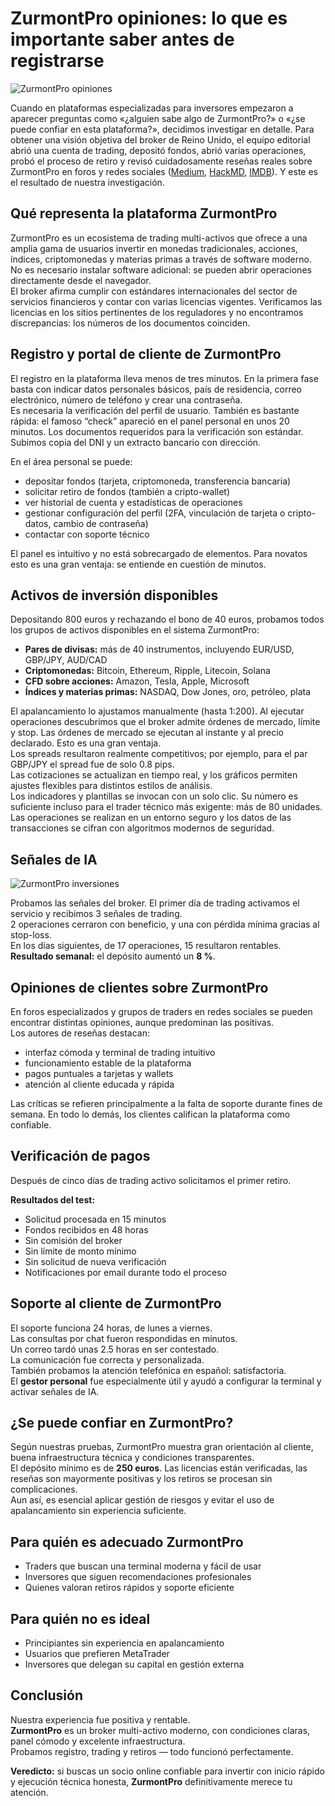 # ZurmontPro opiniones: lo que es importante saber antes de registrarse
![ZurmontPro opiniones  ](https://github.com/user-attachments/assets/10847308-6c9d-4143-8738-1c7d8e82b6d9)


Cuando en plataformas especializadas para inversores empezaron a aparecer preguntas como «¿alguien sabe algo de ZurmontPro?» o «¿se puede confiar en esta plataforma?», decidimos investigar en detalle. Para obtener una visión objetiva del broker de Reino Unido, el equipo editorial abrió una cuenta de trading, depositó fondos, abrió varias operaciones, probó el proceso de retiro y revisó cuidadosamente reseñas reales sobre ZurmontPro en foros y redes sociales ([Medium](https://medium.com/@epelequj891/691fad6086eb), [HackMD](https://hackmd.io/Q1N-FZuaTQeBvhFvzzYZ2w), [IMDB](https://www.imdb.com/list/ls4157834246)). Y este es el resultado de nuestra investigación.

## Qué representa la plataforma ZurmontPro

ZurmontPro es un ecosistema de trading multi-activos que ofrece a una amplia gama de usuarios invertir en monedas tradicionales, acciones, índices, criptomonedas y materias primas a través de software moderno. No es necesario instalar software adicional: se pueden abrir operaciones directamente desde el navegador.  
El broker afirma cumplir con estándares internacionales del sector de servicios financieros y contar con varias licencias vigentes. Verificamos las licencias en los sitios pertinentes de los reguladores y no encontramos discrepancias: los números de los documentos coinciden.

## Registro y portal de cliente de ZurmontPro

El registro en la plataforma lleva menos de tres minutos. En la primera fase basta con indicar datos personales básicos, país de residencia, correo electrónico, número de teléfono y crear una contraseña.  
Es necesaria la verificación del perfil de usuario. También es bastante rápida: el famoso “check” apareció en el panel personal en unos 20 minutos. Los documentos requeridos para la verificación son estándar. Subimos copia del DNI y un extracto bancario con dirección.

En el área personal se puede:
- depositar fondos (tarjeta, criptomoneda, transferencia bancaria)
- solicitar retiro de fondos (también a cripto-wallet)
- ver historial de cuenta y estadísticas de operaciones
- gestionar configuración del perfil (2FA, vinculación de tarjeta o cripto-datos, cambio de contraseña)
- contactar con soporte técnico

El panel es intuitivo y no está sobrecargado de elementos. Para novatos esto es una gran ventaja: se entiende en cuestión de minutos.

## Activos de inversión disponibles

Depositando 800 euros y rechazando el bono de 40 euros, probamos todos los grupos de activos disponibles en el sistema ZurmontPro:

- **Pares de divisas:** más de 40 instrumentos, incluyendo EUR/USD, GBP/JPY, AUD/CAD  
- **Criptomonedas:** Bitcoin, Ethereum, Ripple, Litecoin, Solana  
- **CFD sobre acciones:** Amazon, Tesla, Apple, Microsoft  
- **Índices y materias primas:** NASDAQ, Dow Jones, oro, petróleo, plata  

El apalancamiento lo ajustamos manualmente (hasta 1:200). Al ejecutar operaciones descubrimos que el broker admite órdenes de mercado, límite y stop. Las órdenes de mercado se ejecutan al instante y al precio declarado. Esto es una gran ventaja.  
Los spreads resultaron realmente competitivos; por ejemplo, para el par GBP/JPY el spread fue de solo 0.8 pips.  
Las cotizaciones se actualizan en tiempo real, y los gráficos permiten ajustes flexibles para distintos estilos de análisis.  
Los indicadores y plantillas se invocan con un solo clic. Su número es suficiente incluso para el trader técnico más exigente: más de 80 unidades.  
Las operaciones se realizan en un entorno seguro y los datos de las transacciones se cifran con algoritmos modernos de seguridad.

## Señales de IA
![ZurmontPro inversiones](https://github.com/user-attachments/assets/57f9c398-5efd-4bdf-baa0-e1b78e9aae2a)


Probamos las señales del broker. El primer día de trading activamos el servicio y recibimos 3 señales de trading.  
2 operaciones cerraron con beneficio, y una con pérdida mínima gracias al stop-loss.  
En los días siguientes, de 17 operaciones, 15 resultaron rentables.  
**Resultado semanal:** el depósito aumentó un **8 %**.

## Opiniones de clientes sobre ZurmontPro

En foros especializados y grupos de traders en redes sociales se pueden encontrar distintas opiniones, aunque predominan las positivas.  
Los autores de reseñas destacan:

- interfaz cómoda y terminal de trading intuitivo  
- funcionamiento estable de la plataforma  
- pagos puntuales a tarjetas y wallets  
- atención al cliente educada y rápida  

Las críticas se refieren principalmente a la falta de soporte durante fines de semana. En todo lo demás, los clientes califican la plataforma como confiable.

## Verificación de pagos

Después de cinco días de trading activo solicitamos el primer retiro.

**Resultados del test:**
- Solicitud procesada en 15 minutos  
- Fondos recibidos en 48 horas  
- Sin comisión del broker  
- Sin límite de monto mínimo  
- Sin solicitud de nueva verificación  
- Notificaciones por email durante todo el proceso  

## Soporte al cliente de ZurmontPro

El soporte funciona 24 horas, de lunes a viernes.  
Las consultas por chat fueron respondidas en minutos.  
Un correo tardó unas 2.5 horas en ser contestado.  
La comunicación fue correcta y personalizada.  
También probamos la atención telefónica en español: satisfactoria.  
El **gestor personal** fue especialmente útil y ayudó a configurar la terminal y activar señales de IA.

## ¿Se puede confiar en ZurmontPro?

Según nuestras pruebas, ZurmontPro muestra gran orientación al cliente, buena infraestructura técnica y condiciones transparentes.  
El depósito mínimo es de **250 euros**. Las licencias están verificadas, las reseñas son mayormente positivas y los retiros se procesan sin complicaciones.  
Aun así, es esencial aplicar gestión de riesgos y evitar el uso de apalancamiento sin experiencia suficiente.

## Para quién es adecuado ZurmontPro

- Traders que buscan una terminal moderna y fácil de usar  
- Inversores que siguen recomendaciones profesionales  
- Quienes valoran retiros rápidos y soporte eficiente  

## Para quién no es ideal

- Principiantes sin experiencia en apalancamiento  
- Usuarios que prefieren MetaTrader  
- Inversores que delegan su capital en gestión externa  

## Conclusión

Nuestra experiencia fue positiva y rentable.  
**ZurmontPro** es un broker multi-activo moderno, con condiciones claras, panel cómodo y excelente infraestructura.  
Probamos registro, trading y retiros — todo funcionó perfectamente.  

**Veredicto:** si buscas un socio online confiable para invertir con inicio rápido y ejecución técnica honesta, **ZurmontPro** definitivamente merece tu atención.
